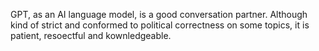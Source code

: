 GPT, as an AI language model, is a good conversation partner. Although kind of strict and conformed to political correctness on some topics, it is patient, resoectful and kownledgeable.
